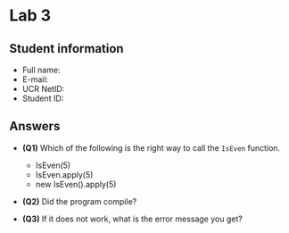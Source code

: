 # Lab 3

## Student information

* Full name:
* E-mail:
* UCR NetID:
* Student ID:

## Answers

- **(Q1)** Which of the following is the right way to call the `IsEven` function.

    - IsEven(5)
    - IsEven.apply(5)
    - new IsEven().apply(5)

- **(Q2)** Did the program compile?


- **(Q3)** If it does not work, what is the error message you get?

